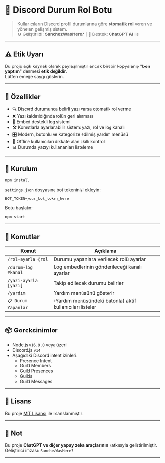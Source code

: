 
# 💠 Discord Durum Rol Botu

> Kullanıcıların Discord profil durumlarına göre **otomatik rol** veren ve yöneten gelişmiş sistem.  
> ⚙️ Geliştirildi: **SanchezWasHere?** | 🤖 Destek: **ChatGPT AI** ile

---

## ⚠️ Etik Uyarı
Bu proje açık kaynak olarak paylaşılmıştır ancak birebir kopyalanıp "**ben yaptım**" denmesi **etik değildir**.  
Lütfen emeğe saygı gösterin.

---

## 🚀 Özellikler

- 🔍 Discord durumunda belirli yazı varsa otomatik rol verme
- ❌ Yazı kaldırıldığında rolün geri alınması
- 🧾 Embed destekli log sistemi
- 🛠️ Komutlarla ayarlanabilir sistem: yazı, rol ve log kanalı
- 🎛️ Modern, butonlu ve kategorize edilmiş yardım menüsü
- 🧠 Offline kullanıcıları dikkate alan akıllı kontrol
- 📊 Durumda yazıyı kullananları listeleme

---

## 🧩 Kurulum

```bash
npm install
```

`settings.json` dosyasına bot tokeninizi ekleyin:
```
BOT_TOKEN=your_bot_token_here
```

Botu başlatın:
```bash
npm start
```

---

## 💬 Komutlar

| Komut                  | Açıklama |
|------------------------|----------|
| `/rol-ayarla @rol`     | Durumu yapanlara verilecek rolü ayarlar |
| `/durum-log #kanal`    | Log embedlerinin gönderileceği kanalı ayarlar |
| `/yazi-ayarla [yazı]`  | Takip edilecek durumu belirler |
| `/yardım`              | Yardım menüsünü gösterir |
| `📋 Durum Yapanlar`     | (Yardım menüsündeki butonla) aktif kullanıcıları listeler |

---

## 📦 Gereksinimler

- Node.js `v16.9.0` veya üzeri
- Discord.js `v14`
- Aşağıdaki Discord intent izinleri:
  - Presence Intent
  - Guild Members
  - Guild Presences
  - Guilds
  - Guild Messages

---

## 📄 Lisans

Bu proje [MIT Lisansı](LICENSE) ile lisanslanmıştır.

---

## 🧠 Not

Bu proje **ChatGPT ve diğer yapay zeka araçlarının** katkısıyla geliştirilmiştir.  
Geliştirici imzası: `SanchezWasHere?`

---
